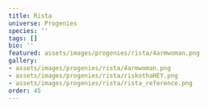 ```yaml
---
title: Rista
universe: Progenies
species: ''
tags: []
bio: ''
featured: assets/images/progenies/rista/4armwoman.png
gallery:
- assets/images/progenies/rista/4armwoman.png
- assets/images/progenies/rista/riskothaHEY.png
- assets/images/progenies/rista/rista_reference.png
order: 45
---
```

